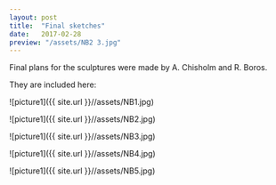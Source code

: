 ```yaml
---
layout: post
title:  "Final sketches"
date:   2017-02-28
preview: "/assets/NB2 3.jpg"
---
```


Final plans for the sculptures were made by A. Chisholm and R. Boros.

They are included here:

![picture1]({{ site.url }}//assets/NB1.jpg)

![picture1]({{ site.url }}//assets/NB2.jpg)

![picture1]({{ site.url }}//assets/NB3.jpg)

![picture1]({{ site.url }}//assets/NB4.jpg)

![picture1]({{ site.url }}//assets/NB5.jpg)
